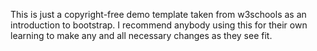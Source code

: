 This is just a copyright-free demo template taken from w3schools as an introduction to bootstrap. I recommend anybody using this for their own learning to make any and all necessary changes as they see fit.
